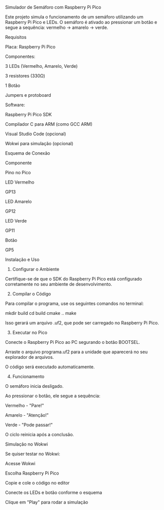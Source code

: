 Simulador de Semáforo com Raspberry Pi Pico

Este projeto simula o funcionamento de um semáforo utilizando um Raspberry Pi Pico e LEDs. O semáforo é ativado ao pressionar um botão e segue a sequência: vermelho → amarelo → verde.

Requisitos

Placa: Raspberry Pi Pico

Componentes:

3 LEDs (Vermelho, Amarelo, Verde)

3 resistores (330Ω)

1 Botão

Jumpers e protoboard

Software:

Raspberry Pi Pico SDK

Compilador C para ARM (como GCC ARM)

Visual Studio Code (opcional)

Wokwi para simulação (opcional)

Esquema de Conexão

Componente

Pino no Pico

LED Vermelho

GP13

LED Amarelo

GP12

LED Verde

GP11

Botão

GP5

Instalação e Uso

1. Configurar o Ambiente

Certifique-se de que o SDK do Raspberry Pi Pico está configurado corretamente no seu ambiente de desenvolvimento.

2. Compilar o Código

Para compilar o programa, use os seguintes comandos no terminal:

mkdir build
cd build
cmake ..
make

Isso gerará um arquivo .uf2, que pode ser carregado no Raspberry Pi Pico.

3. Executar no Pico

Conecte o Raspberry Pi Pico ao PC segurando o botão BOOTSEL.

Arraste o arquivo programa.uf2 para a unidade que aparecerá no seu explorador de arquivos.

O código será executado automaticamente.

4. Funcionamento

O semáforo inicia desligado.

Ao pressionar o botão, ele segue a sequência:

Vermelho - "Pare!"

Amarelo - "Atenção!"

Verde - "Pode passar!"

O ciclo reinicia após a conclusão.

Simulação no Wokwi

Se quiser testar no Wokwi:

Acesse Wokwi

Escolha Raspberry Pi Pico

Copie e cole o código no editor

Conecte os LEDs e botão conforme o esquema

Clique em "Play" para rodar a simulação